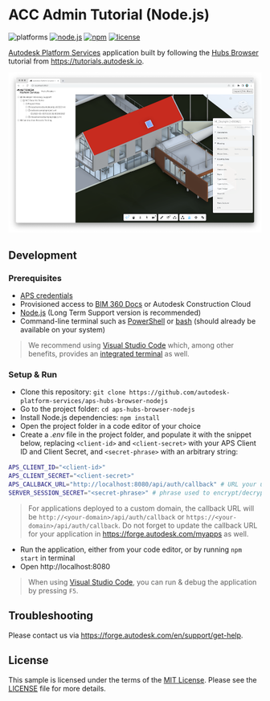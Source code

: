# ACC Admin Tutorial (Node.js)

![platforms](https://img.shields.io/badge/platform-windows%20%7C%20osx%20%7C%20linux-lightgray.svg)
[![node.js](https://img.shields.io/badge/Node.js-16.16-blue.svg)](https://nodejs.org)
[![npm](https://img.shields.io/badge/npm-8.11-blue.svg)](https://www.npmjs.com/)
[![license](https://img.shields.io/:license-mit-green.svg)](https://opensource.org/licenses/MIT)

[Autodesk Platform Services](https://aps.autodesk.com) application built by following
the [Hubs Browser](https://tutorials.autodesk.io/tutorials/hubs-browser/) tutorial
from https://tutorials.autodesk.io.

![thumbnail](thumbnail.png)

## Development

### Prerequisites

- [APS credentials](https://forge.autodesk.com/en/docs/oauth/v2/tutorials/create-app)
- Provisioned access to [BIM 360 Docs](https://forge.autodesk.com/en/docs/bim360/v1/tutorials/getting-started/manage-access-to-docs/)
or Autodesk Construction Cloud
- [Node.js](https://nodejs.org) (Long Term Support version is recommended)
- Command-line terminal such as [PowerShell](https://learn.microsoft.com/en-us/powershell/scripting/overview)
or [bash](https://en.wikipedia.org/wiki/Bash_(Unix_shell)) (should already be available on your system)

> We recommend using [Visual Studio Code](https://code.visualstudio.com) which, among other benefits,
> provides an [integrated terminal](https://code.visualstudio.com/docs/terminal/basics) as well.

### Setup & Run

- Clone this repository: `git clone https://github.com/autodesk-platform-services/aps-hubs-browser-nodejs`
- Go to the project folder: `cd aps-hubs-browser-nodejs`
- Install Node.js dependencies: `npm install`
- Open the project folder in a code editor of your choice
- Create a _.env_ file in the project folder, and populate it with the snippet below,
replacing `<client-id>` and `<client-secret>` with your APS Client ID and Client Secret,
and `<secret-phrase>` with an arbitrary string:

```bash
APS_CLIENT_ID="<client-id>"
APS_CLIENT_SECRET="<client-secret>"
APS_CALLBACK_URL="http://localhost:8080/api/auth/callback" # URL your users will be redirected to after logging in with their Autodesk account
SERVER_SESSION_SECRET="<secret-phrase>" # phrase used to encrypt/decrypt server session cookies
```

> For applications deployed to a custom domain, the callback URL will be `http://<your-domain>/api/auth/callback`
> or `https://<your-domain>/api/auth/callback`. Do not forget to update the callback URL for your application
> in https://forge.autodesk.com/myapps as well.

- Run the application, either from your code editor, or by running `npm start` in terminal
- Open http://localhost:8080

> When using [Visual Studio Code](https://code.visualstudio.com), you can run & debug
> the application by pressing `F5`.

## Troubleshooting

Please contact us via https://forge.autodesk.com/en/support/get-help.

## License

This sample is licensed under the terms of the [MIT License](http://opensource.org/licenses/MIT).
Please see the [LICENSE](LICENSE) file for more details.

